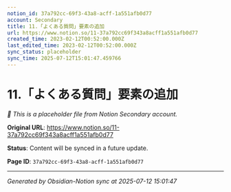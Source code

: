 ```yaml
---
notion_id: 37a792cc-69f3-43a8-acff-1a551afb0d77
account: Secondary
title: 11.「よくある質問」要素の追加
url: https://www.notion.so/11-37a792cc69f343a8acff1a551afb0d77
created_time: 2023-02-12T00:52:00.000Z
last_edited_time: 2023-02-12T00:52:00.000Z
sync_status: placeholder
sync_time: 2025-07-12T15:01:47.459766
---
```


# 11.「よくある質問」要素の追加

*🔄 This is a placeholder file from Notion Secondary account.*

**Original URL**: https://www.notion.so/11-37a792cc69f343a8acff1a551afb0d77

**Status**: Content will be synced in a future update.

**Page ID**: `37a792cc-69f3-43a8-acff-1a551afb0d77`

---

*Generated by Obsidian-Notion sync at 2025-07-12 15:01:47*
